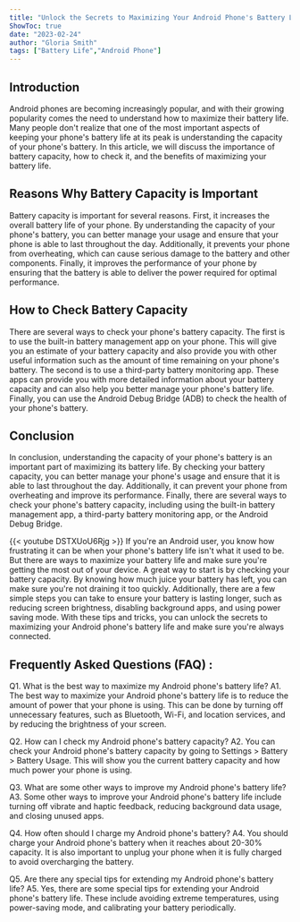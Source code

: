 ```yaml
---
title: "Unlock the Secrets to Maximizing Your Android Phone's Battery Life - Here's How to Check Battery Capacity!"
ShowToc: true 
date: "2023-02-24"
author: "Gloria Smith" 
tags: ["Battery Life","Android Phone"]
---
```

## Introduction

Android phones are becoming increasingly popular, and with their growing popularity comes the need to understand how to maximize their battery life. Many people don't realize that one of the most important aspects of keeping your phone's battery life at its peak is understanding the capacity of your phone's battery. In this article, we will discuss the importance of battery capacity, how to check it, and the benefits of maximizing your battery life. 

## Reasons Why Battery Capacity is Important

Battery capacity is important for several reasons. First, it increases the overall battery life of your phone. By understanding the capacity of your phone's battery, you can better manage your usage and ensure that your phone is able to last throughout the day. Additionally, it prevents your phone from overheating, which can cause serious damage to the battery and other components. Finally, it improves the performance of your phone by ensuring that the battery is able to deliver the power required for optimal performance. 

## How to Check Battery Capacity

There are several ways to check your phone's battery capacity. The first is to use the built-in battery management app on your phone. This will give you an estimate of your battery capacity and also provide you with other useful information such as the amount of time remaining on your phone's battery. The second is to use a third-party battery monitoring app. These apps can provide you with more detailed information about your battery capacity and can also help you better manage your phone's battery life. Finally, you can use the Android Debug Bridge (ADB) to check the health of your phone's battery. 

## Conclusion

In conclusion, understanding the capacity of your phone's battery is an important part of maximizing its battery life. By checking your battery capacity, you can better manage your phone's usage and ensure that it is able to last throughout the day. Additionally, it can prevent your phone from overheating and improve its performance. Finally, there are several ways to check your phone's battery capacity, including using the built-in battery management app, a third-party battery monitoring app, or the Android Debug Bridge.

{{< youtube DSTXUoU6Rjg >}} 
If you're an Android user, you know how frustrating it can be when your phone's battery life isn't what it used to be. But there are ways to maximize your battery life and make sure you're getting the most out of your device. A great way to start is by checking your battery capacity. By knowing how much juice your battery has left, you can make sure you're not draining it too quickly. Additionally, there are a few simple steps you can take to ensure your battery is lasting longer, such as reducing screen brightness, disabling background apps, and using power saving mode. With these tips and tricks, you can unlock the secrets to maximizing your Android phone's battery life and make sure you're always connected.

## Frequently Asked Questions (FAQ) :
Q1. What is the best way to maximize my Android phone's battery life?
A1. The best way to maximize your Android phone's battery life is to reduce the amount of power that your phone is using. This can be done by turning off unnecessary features, such as Bluetooth, Wi-Fi, and location services, and by reducing the brightness of your screen.

Q2. How can I check my Android phone's battery capacity?
A2. You can check your Android phone's battery capacity by going to Settings > Battery > Battery Usage. This will show you the current battery capacity and how much power your phone is using.

Q3. What are some other ways to improve my Android phone's battery life?
A3. Some other ways to improve your Android phone's battery life include turning off vibrate and haptic feedback, reducing background data usage, and closing unused apps.

Q4. How often should I charge my Android phone's battery?
A4. You should charge your Android phone's battery when it reaches about 20-30% capacity. It is also important to unplug your phone when it is fully charged to avoid overcharging the battery.

Q5. Are there any special tips for extending my Android phone's battery life?
A5. Yes, there are some special tips for extending your Android phone's battery life. These include avoiding extreme temperatures, using power-saving mode, and calibrating your battery periodically.


